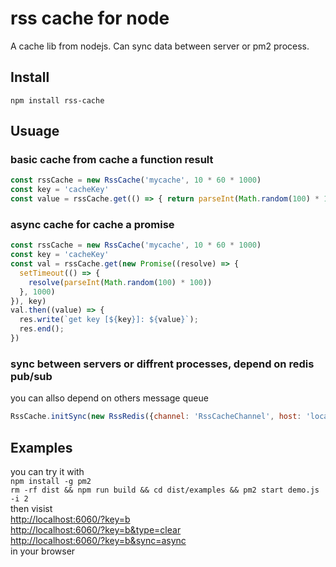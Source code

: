 # rss cache for node 
A cache lib from nodejs. Can sync data between server or pm2 process.
 
## Install 
`npm install rss-cache` 
 
## Usuage 
 
### basic cache from cache a function result
```javascript 
const rssCache = new RssCache('mycache', 10 * 60 * 1000)
const key = 'cacheKey'
const value = rssCache.get(() => { return parseInt(Math.random(100) * 100) }, key)
```

### async cache for cache a promise
```javascript 
const rssCache = new RssCache('mycache', 10 * 60 * 1000)
const key = 'cacheKey'
const val = rssCache.get(new Promise((resolve) => {
  setTimeout(() => {
    resolve(parseInt(Math.random(100) * 100))
  }, 1000)
}), key)
val.then((value) => {
  res.write(`get key [${key}]: ${value}`);
  res.end();
})
```

### sync between servers or diffrent processes, depend on redis pub/sub
you can allso depend on others message queue 
```javascript 
RssCache.initSync(new RssRedis({channel: 'RssCacheChannel', host: 'localhost'}))
```

## Examples 
you can try it with  
`npm install -g pm2`  
`rm -rf dist && npm run build && cd dist/examples && pm2 start demo.js -i 2`  
then visist  
[http://localhost:6060/?key=b](http://localhost:6060/?key=b)  
[http://localhost:6060/?key=b&type=clear](http://localhost:6060/?key=b&type=clear)  
[http://localhost:6060/?key=b&sync=async](http://localhost:6060/?key=b)  
in your browser